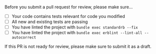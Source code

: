 Before you submit a pull request for review, please make sure...

- [ ] Your code contains tests relevant for code you modified
- [ ] All new and existing tests are passing
- [ ] You have linted the project with `bundle exec standardrb --fix`
- [ ] You have linted the project with `bundle exec erblint --lint-all --autocorrect`

If this PR is not ready for review, please make sure to submit it as a draft.
